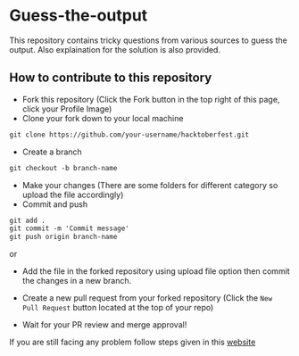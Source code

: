 # Guess-the-output
This repository contains tricky questions from various sources to guess the output. Also explaination for the solution is also provided.


## How to contribute to this repository

* Fork this repository (Click the Fork button in the top right of this page, click your Profile Image)
* Clone your fork down to your local machine

```markdown
git clone https://github.com/your-username/hacktoberfest.git
```

* Create a branch

```markdown
git checkout -b branch-name
```

* Make your changes (There are some folders for different category so upload the file accordingly)
* Commit and push

```markdown
git add .
git commit -m 'Commit message'
git push origin branch-name
```
or
* Add the file in the forked repository using upload file option then commit the changes in a new branch. 

* Create a new pull request from your forked repository (Click the `New Pull Request` button located at the top of your repo)
* Wait for your PR review and merge approval!

If you are still facing any problem follow steps given in this [website](https://thenewstack.io/getting-legit-with-git-and-github-your-first-pull-request/)


